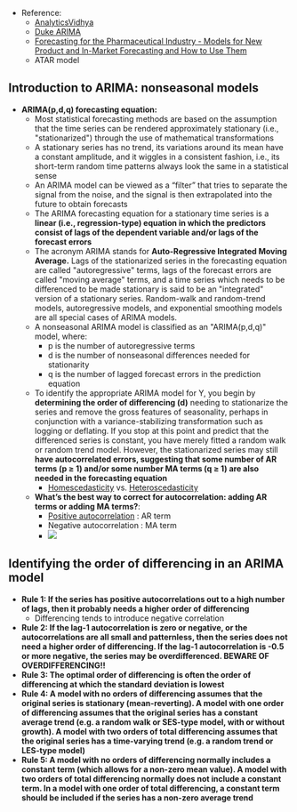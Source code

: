 
- Reference:
  - [AnalyticsVidhya](https://www.analyticsvidhya.com/blog/2015/12/complete-tutorial-time-series-modeling/)
  - [Duke ARIMA](https://people.duke.edu/~rnau/411arim.htm)
  - [Forecasting for the Pharmaceutical Industry - Models for New Product and In-Market Forecasting and How to Use Them](http://www.sadrabiotech.com/catalog/GOOD%20Forecasting%20for%20the%20Pharmaceutical%20Industry.pdf)
  - ATAR model

## Introduction to ARIMA: nonseasonal models

- **ARIMA(p,d,q) forecasting equation:** 
  - Most statistical forecasting methods are based on the assumption that the time series can be rendered approximately stationary (i.e., "stationarized") through the use of mathematical transformations
  - A stationary series has no trend, its variations around its mean have a constant amplitude, and it wiggles in a consistent fashion, i.e., its short-term random time patterns always look the same in a statistical sense
  - An ARIMA model can be viewed as a “filter” that tries to separate the signal from the noise, and the signal is then extrapolated into the future to obtain forecasts
  - The ARIMA forecasting equation for a stationary time series is a **linear (i.e., regression-type) equation in which the predictors consist of lags of the dependent variable and/or lags of the forecast errors**
  - The acronym ARIMA stands for **Auto-Regressive Integrated Moving Average.** Lags of the stationarized series in the forecasting equation are called "autoregressive" terms, lags of the forecast errors are called "moving average" terms, and a time series which needs to be differenced to be made stationary is said to be an "integrated" version of a stationary series. Random-walk and random-trend models, autoregressive models, and exponential smoothing models are all special cases of ARIMA models.
  - A nonseasonal ARIMA model is classified as an "ARIMA(p,d,q)" model, where:
    - p is the number of autoregressive terms
    - d is the number of nonseasonal differences needed for stationarity
    - q is the number of lagged forecast errors in the prediction equation
  - To identify the appropriate ARIMA model for Y, you begin by **determining the order of differencing (d)** needing to stationarize the series and remove the gross features of seasonality, perhaps in conjunction with a variance-stabilizing transformation such as logging or deflating. If you stop at this point and predict that the differenced series is constant, you have merely fitted a random walk or random trend model.  However, the stationarized series may still **have autocorrelated errors, suggesting that some number of AR terms (p ≥ 1) and/or some number MA terms (q ≥ 1) are also needed in the forecasting equation**
    - [Homescedasticity](https://www.statisticssolutions.com/homoscedasticity/) vs. [Heteroscedasticity](http://www.statsmakemecry.com/smmctheblog/confusing-stats-terms-explained-heteroscedasticity-heteroske.html)
  - **What’s the best way to correct for autocorrelation: adding AR terms or adding MA terms?**: 
    - [Positive autocorrelation](http://www.dummies.com/education/economics/econometrics/patterns-of-autocorrelation/) : AR term
    - Negative autocorrelation : MA term
    - <img src = "http://d2r5da613aq50s.cloudfront.net/wp-content/uploads/415047.image3.jpg">

## Identifying the order of differencing in an ARIMA model

- **Rule 1: If the series has positive autocorrelations out to a high number of lags, then it probably needs a higher order of differencing**
  - Differencing tends to introduce negative correlation
- **Rule 2: If the lag-1 autocorrelation is zero or negative, or the autocorrelations are all small and patternless, then the series does not need a higher order of  differencing. If the lag-1 autocorrelation is -0.5 or more negative, the series may be overdifferenced.  BEWARE OF OVERDIFFERENCING!!**
- **Rule 3: The optimal order of differencing is often the order of differencing at which the standard deviation is lowest**
- **Rule 4: A model with no orders of differencing assumes that the original series is stationary (mean-reverting). A model with one order of differencing assumes that the original series has a constant average trend (e.g. a random walk or SES-type model, with or without growth). A model with two orders of total differencing assumes that the original series has a time-varying trend (e.g. a random trend or LES-type model)**
- **Rule 5: A model with no orders of differencing normally includes a constant term (which allows for a non-zero mean value). A model with two orders of total differencing normally does not include a constant term. In a model with one order of total differencing, a constant term should be included if the series has a non-zero average trend**
